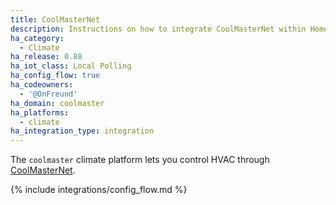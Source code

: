 ```yaml
---
title: CoolMasterNet
description: Instructions on how to integrate CoolMasterNet within Home Assistant.
ha_category:
  - Climate
ha_release: 0.88
ha_iot_class: Local Polling
ha_config_flow: true
ha_codeowners:
  - '@OnFreund'
ha_domain: coolmaster
ha_platforms:
  - climate
ha_integration_type: integration
---
```


The `coolmaster` climate platform lets you control HVAC through [CoolMasterNet](https://coolautomation.com/products/coolmasternet/).

{% include integrations/config_flow.md %}
